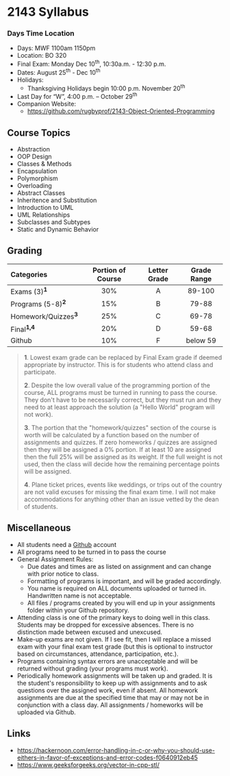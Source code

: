 # 2143 Syllabus



### Days Time Location

- Days: MWF 1100am 1150pm 
- Location: BO 320 
- Final Exam: Monday Dec 10<sup>th</sup>, 10:30a.m. - 12:30 p.m.
- Dates: August 25<sup>th</sup> - Dec 10<sup>th</sup>
- Holidays: 
    - Thanksgiving Holidays begin 10:00 p.m. November 20<sup>th</sup>
- Last Day for “W”, 4:00 p.m. – October 29<sup>th</sup>
- Companion Website:
    - https://github.com/rugbyprof/2143-Object-Oriented-Programming


## Course Topics

- Abstraction
- OOP Design
- Classes & Methods
- Encapsulation
- Polymorphism
- Overloading
- Abstract Classes
- Inheritence and Substitution
- Introduction to UML
- UML Relationships 
- Subclasses and Subtypes
- Static and Dynamic Behavior

## Grading

| Categories                       | Portion of Course | Letter Grade | Grade Range |
| :------------------------------- | :---------------: | :----------: | :---------: |
| Exams (3)<sup>**1**</sup>        | 30%               | A            | 89-100      |
| Programs (5-8)<sup>**2**</sup>   | 15%               | B            | 79-88       |
| Homework/Quizzes<sup>**3**</sup> | 25%               | C            | 69-78       |
| Final<sup>**1,4**</sup>          | 20%               | D            | 59-68       |
| Github                           | 10%               | F            | below 59    |


>**1**. Lowest exam grade can be replaced by Final Exam grade if deemed appropriate by instructor. This is for students who attend class and participate.
>
>**2**. Despite the low overall value of the programming portion of the course, ALL programs must be turned in running to pass the course.  They don't have to be necessarily correct, but they must run and they need to at least approach the solution (a "Hello World" program will not work). 
>
>**3**. The portion that the "homework/quizzes" section of the course is worth will be calculated by a function based on the number of assignments and quizzes. If zero homeworks / quizzes are assigned then they will be assigned a 0% portion. If at least 10 are assigned then the full 25% will be assigned as its weight. If the full weight is not used, then the class will decide how the remaining percentage points will be assigned. 
>
>**4**. Plane ticket prices, events like weddings, or trips out of the country are not valid excuses for missing the final exam time. I will not make accommodations for anything other than an issue vetted by the dean of students. 


## Miscellaneous

- All students need a [Github](http://github.com) account
- All programs need to be turned in to pass the course
- General Assignment Rules:
    - Due dates and times are as listed on assignment and can change with prior notice to class.
    - Formatting of programs is important, and will be graded accordingly. 
    - You name is required on ALL documents uploaded or turned in. Handwritten name is not acceptable.
    - All files / programs created by you will end up in your assignments folder within your Github repository. 
- Attending class is one of the primary keys to doing well in this class. Students may be dropped for excessive absences. There is no distinction made between excused and unexcused.
- Make-up exams are not given. If I see fit, then I will replace a missed exam with your final exam test grade (but this is optional to instructor based on circumstances, attendance, participation, etc.).
- Programs containing syntax errors are unacceptable and will be returned without grading (your programs must work).
- Periodically homework assignments will be taken up and graded. It is the student's responsibility to keep up with assignments and to ask questions over the assigned work, even if absent. All homework assignments are due at the specified time that may or may not be in conjunction with a class day. All assignments / homeworks will be uploaded via Github.

## Links

- https://hackernoon.com/error-handling-in-c-or-why-you-should-use-eithers-in-favor-of-exceptions-and-error-codes-f0640912eb45
- https://www.geeksforgeeks.org/vector-in-cpp-stl/
  
